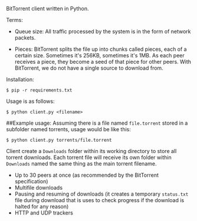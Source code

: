 BitTorrent client written in Python.

Terms:

- Queue size: All traffic processed by the system is in the form of network packets.

- Pieces: BitTorrent splits the file up into chunks called pieces, each of a certain size. Sometimes it's 256KB, sometimes it's 1MB. As each peer receives a piece, they become a seed of that piece for other peers. With BitTorrent, we do not have a single source to download from.



Installation:

```
$ pip -r requirements.txt
```

Usage is as follows:

```
$ python client.py <filename>
```

##Example usage:
Assuming there is a file named `file.torrent` stored in a subfolder named torrents, usage would be like this:

```
$ python client.py torrents/file.torrent
```

Client create a `Downloads` folder within its working directory to store all torrent downloads. Each torrent file will receive its own folder within `Downloads` named the same thing as the main torrent filename.

- Up to 30 peers at once (as recommended by the BitTorrent specification)
- Multifile downloads
- Pausing and resuming of downloads (it creates a temporary `status.txt` file during download that is uses to check progress if the download is halted for any reason)
- HTTP and UDP trackers
